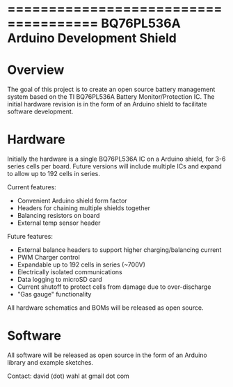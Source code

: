 =====================================
BQ76PL536A Arduino Development Shield
=====================================

Overview
=====================================
The goal of this project is to create an open source battery management system based on the TI BQ76PL536A Battery Monitor/Protection IC. The initial hardware revision is in the form of an Arduino shield to facilitate software development.

Hardware
=====================================
Initially the hardware is a single BQ76PL536A IC on a Arduino shield, for 3-6 series cells per board. Future versions will include multiple ICs and expand to allow up to 192 cells in series.

Current features:
* Convenient Arduino shield form factor
* Headers for chaining multiple shields together
* Balancing resistors on board
* External temp sensor header

Future features:
* External balance headers to support higher charging/balancing current
* PWM Charger control
* Expandable up to 192 cells in series (~700V)
* Electrically isolated communications
* Data logging to microSD card
* Current shutoff to protect cells from damage due to over-discharge
* "Gas gauge" functionality

All hardware schematics and BOMs will be released as open source.

Software
=====================================
All software will be released as open source in the form of an Arduino library and example sketches.


Contact: david (dot) wahl at gmail dot com
